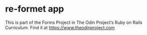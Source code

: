 # re-formet app

This is part of the Forms Project in The Odin Project’s Ruby on Rails Curriculum. Find it at https://www.theodinproject.com